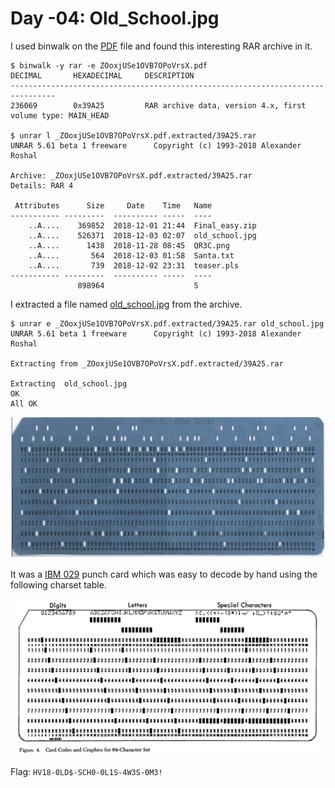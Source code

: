 # Day -04: Old_School.jpg

I used binwalk on the [PDF](../day-10/files/ZOoxjUSe1OVB7OPoVrsX.pdf) file and found this interesting RAR archive in it.

```
$ binwalk -y rar -e ZOoxjUSe1OVB7OPoVrsX.pdf 
DECIMAL       HEXADECIMAL     DESCRIPTION
--------------------------------------------------------------------------------
236069        0x39A25         RAR archive data, version 4.x, first volume type: MAIN_HEAD

$ unrar l _ZOoxjUSe1OVB7OPoVrsX.pdf.extracted/39A25.rar 
UNRAR 5.61 beta 1 freeware      Copyright (c) 1993-2018 Alexander Roshal

Archive: _ZOoxjUSe1OVB7OPoVrsX.pdf.extracted/39A25.rar
Details: RAR 4

 Attributes      Size     Date    Time   Name
----------- ---------  ---------- -----  ----
    ..A....    369852  2018-12-01 21:44  Final_easy.zip
    ..A....    526371  2018-12-03 02:07  old_school.jpg
    ..A....      1438  2018-11-28 08:45  QR3C.png
    ..A....       564  2018-12-03 01:58  Santa.txt
    ..A....       739  2018-12-02 23:31  teaser.pls
----------- ---------  ---------- -----  ----
               898964                    5
```

I extracted a file named [old_school.jpg](files/old_school.jpg) from the archive.

```
$ unrar e _ZOoxjUSe1OVB7OPoVrsX.pdf.extracted/39A25.rar old_school.jpg
UNRAR 5.61 beta 1 freeware      Copyright (c) 1993-2018 Alexander Roshal

Extracting from _ZOoxjUSe1OVB7OPoVrsX.pdf.extracted/39A25.rar

Extracting  old_school.jpg                                            OK 
All OK
```

![old_school.jpg](files/old_school.jpg "old school")

It was a [IBM 029](http://www.columbia.edu/cu/computinghistory/029.html) punch card which  was easy to decode by hand using the following charset table.

![ibm_029_charset.jpg](files/ibm_029_charset.jpg "IBM 029 charset table")

Flag: `HV18-0LD$-SCH0-0L1S-4W3S-0M3!`
